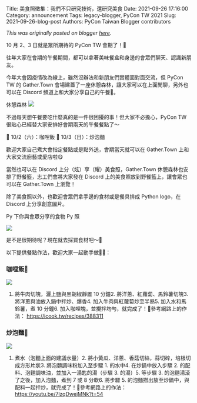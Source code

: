 Title: 美食照徵集：我們不只研究技術，還研究美食
Date: 2021-09-26 17:16:00
Category: announcement
Tags: legacy-blogger, PyCon TW 2021
Slug: 2021-09-26-blog-post
Authors: PyCon Taiwan Blogger contributors

*This was originally posted on blogger [here](https://pycontw.blogspot.com/2021/09/blog-post.html)*.

<!--more-->

 10 月 2、3 日就是眾所期待的 PyCon TW 會期了！🤩

往年大家在會期的午餐期間，都可以拿著美味餐盒和身邊的會眾們聊天、認識新朋友。

今年大會因疫情改為線上，雖然沒辦法和新朋友們實體面對面交流，但 PyCon TW 的 Gather.Town 會場建蓋了一座休憩森林，讓大家可以在上面閒聊，另外也可以在 Discord 頻道上和大家分享自己的午餐🍱。

休憩森林
[![](https://1.bp.blogspot.com/-BB65UUYgHoo/YVA5AxXxZ2I/AAAAAAABTVY/12w2blK0KrsvZKk66FaUgN5RxVqZjMnwwCLcBGAsYHQ/s320/forest.png)](https://1.bp.blogspot.com/-BB65UUYgHoo/YVA5AxXxZ2I/AAAAAAABTVY/12w2blK0KrsvZKk66FaUgN5RxVqZjMnwwCLcBGAsYHQ/s857/forest.png)

不過每天想午餐要吃什麼真的是一件很困擾的事！但大家不必擔心，PyCon TW 很貼心已經替大家安排好會期兩天的午餐餐點了～

🍛 10/2（六）：咖哩飯
🍝 10/3（日）：炒泡麵

歡迎大家自己煮大會指定餐點或是點外送，會期當天就可以在 Gather.Town 上和大家交流廚藝或愛店啦😋

當然也可以在 Discord 上分（炫）享（耀）美食照，Gather.Town 休憩森林也安排了野餐籃，志工們會將大家發在 Discord 上的美食照放到野餐籃上，讓會眾也可以在 Gather.Town 上瀏覽！

除了美食照以外，也歡迎會眾們拿手邊的食材或是餐具排成 Python logo，在 Discord 上分享創意圖片。

Py 下你與會眾分享的食物 Py 照

[![](https://1.bp.blogspot.com/-FwIUbH3ZCZg/YVA5kePVr7I/AAAAAAABTV0/BgpRFjM-SOAsXG9xpD80K-21djIXXgCZgCLcBGAsYHQ/s320/food-demo.jpg)](https://1.bp.blogspot.com/-FwIUbH3ZCZg/YVA5kePVr7I/AAAAAAABTV0/BgpRFjM-SOAsXG9xpD80K-21djIXXgCZgCLcBGAsYHQ/s2048/food-demo.jpg)

是不是很期待呢？現在就去採買食材吧～🛒

以下提供餐點作法，歡迎大家一起動手做👨‍🍳：

### 咖哩飯🍛

[![](https://1.bp.blogspot.com/-KPFZjqYlmhI/YVA5C9gWaKI/AAAAAAABTVk/5KAEGmoVAaAC72hU3uswobck1HHdHGQYgCLcBGAsYHQ/s320/recipe1.png)](https://1.bp.blogspot.com/-KPFZjqYlmhI/YVA5C9gWaKI/AAAAAAABTVk/5KAEGmoVAaAC72hU3uswobck1HHdHGQYgCLcBGAsYHQ/s2048/recipe1.png)

1. 將牛肉切塊，灑上鹽與黑胡椒靜置 10 分鐘2. 將洋蔥、紅蘿蔔、馬鈴薯切塊3. 將洋蔥與油放入鍋中拌炒、爆香4. 加入牛肉與紅蘿蔔炒至半熟5. 加入水和馬鈴薯，煮 10 分鐘6. 加入咖哩塊，並攪拌均勻，就完成了！🎉參考網路上的作法： <https://icook.tw/recipes/388311>

### 炒泡麵🍝

[![](https://1.bp.blogspot.com/-0CFjddVFhlM/YVA5C1MUjkI/AAAAAAABTVg/ZwYNjldbiYYDswS5lt50bazlff01LJgYACLcBGAsYHQ/s320/recipe2.png)](https://1.bp.blogspot.com/-0CFjddVFhlM/YVA5C1MUjkI/AAAAAAABTVg/ZwYNjldbiYYDswS5lt50bazlff01LJgYACLcBGAsYHQ/s2048/recipe2.png)

1. 煮水（泡麵上面的建議水量）2. 將小黃瓜、洋蔥、香菇切絲，蒜切碎，培根切成方形片狀3. 將泡麵調味粉加入至步驟 1. 的水中4. 在炒鍋中放入步驟 2. 的配料、泡麵調味油，並加入一湯匙的湯（步驟 3. 的湯）5. 等步驟 3. 的泡麵湯滾了之後，加入泡麵，煮到 7 或 8 分軟6. 將步驟 5. 的泡麵撈出放至炒鍋中，與配料一起拌炒，就完成了！🎉參考網路上的作法： <https://youtu.be/7lzqDwejMNk?t=54>
